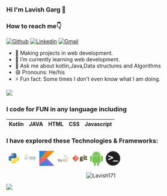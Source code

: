 ### Hi I'm Lavish Garg 👋

### How to reach me👇

[![Github](https://img.shields.io/badge/-Github-000?style=flat&logo=Github&logoColor=white)](https://github.com/Lavish171)
[![Linkedin](https://img.shields.io/badge/-LinkedIn-blue?style=flat&logo=Linkedin&logoColor=white)](https://www.linkedin.com/in/garg-lavish/)
[![Gmail](https://img.shields.io/badge/-Gmail-c14438?style=flat&logo=Gmail&logoColor=white)](mailto:elavishgarg36@gmail.com)

- 🔭 Making projects in web development.
- 🌱 I’m currently learning web development.
- 💬 Ask me about kotlin,Java,Data structures and Algorithms
- 😄 Pronouns: He/his
- ⚡ Fun fact: Some times I don't even know what I am doing.

<img src ="https://github-readme-stats.vercel.app/api?username=Lavish171&&show_icons=true&title_color=ffffff&icon_color=bb2acf&text_color=daf7dc&bg_color=151515">

### I code for FUN in any language including   
 | Kotlin| JAVA| HTML | CSS | Javascript|  
 | :---: | :---: | :---: | :---: |:---: |

### I have explored these Technologies & Frameworks: 
<code><img height="40" src="https://raw.githubusercontent.com/github/explore/80688e429a7d4ef2fca1e82350fe8e3517d3494d/topics/python/python.png"></code>
<code><img height="40" src="https://raw.githubusercontent.com/github/explore/80688e429a7d4ef2fca1e82350fe8e3517d3494d/topics/java/java.png"></code>
<code><img height="40" src="https://raw.githubusercontent.com/github/explore/80688e429a7d4ef2fca1e82350fe8e3517d3494d/topics/kotlin/kotlin.png"></code>
<code><img height="40" src="https://raw.githubusercontent.com/github/explore/80688e429a7d4ef2fca1e82350fe8e3517d3494d/topics/mysql/mysql.png"></code>
<code><img height="40" src="https://raw.githubusercontent.com/github/explore/80688e429a7d4ef2fca1e82350fe8e3517d3494d/topics/git/git.png"></code>
<code><img height="40" src="https://raw.githubusercontent.com/github/explore/80688e429a7d4ef2fca1e82350fe8e3517d3494d/topics/android/android.png"></code>
<code><img height="40" src="https://raw.githubusercontent.com/github/explore/80688e429a7d4ef2fca1e82350fe8e3517d3494d/topics/terminal/terminal.png"></code>

<p align="center"> <img src="https://komarev.com/ghpvc/?username=Lavish171" alt="Lavish171" /> </p>

<img align="left" src="https://github-readme-stats.vercel.app/api?username=Lavish171&theme=tokyonight&show_icons=true" />


